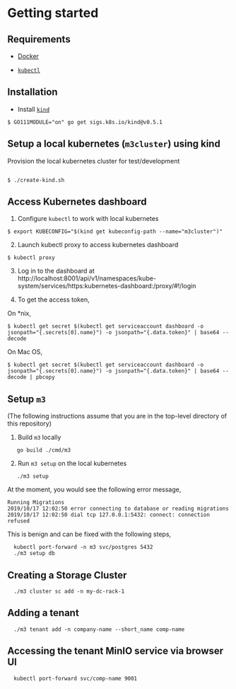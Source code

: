 # Getting started


## Requirements

- [Docker](https://www.docker.com)

- [`kubectl`](https://kubernetes.io/docs/tasks/tools/install-kubectl/)

## Installation

- Install [`kind`](https://kind.sigs.k8s.io/docs/user/quick-start/)

```shell
$ GO111MODULE="on" go get sigs.k8s.io/kind@v0.5.1
```

## Setup a local kubernetes (`m3cluster`) using kind
Provision the local kubernetes cluster for test/development

```shell

$ ./create-kind.sh
```

## Access Kubernetes dashboard

1. Configure `kubectl` to work with local kubernetes

```shell
$ export KUBECONFIG="$(kind get kubeconfig-path --name="m3cluster")"
```

2. Launch kubectl proxy to access kubernetes dashboard
```shell
$ kubectl proxy
```

3. Log in to the dashboard at  http://localhost:8001/api/v1/namespaces/kube-system/services/https:kubernetes-dashboard:/proxy/#!/login

4. To get the access token,

On *nix,
```shell
$ kubectl get secret $(kubectl get serviceaccount dashboard -o jsonpath="{.secrets[0].name}") -o jsonpath="{.data.token}" | base64 --decode
```

On Mac OS,
```shell
$ kubectl get secret $(kubectl get serviceaccount dashboard -o jsonpath="{.secrets[0].name}") -o jsonpath="{.data.token}" | base64 --decode | pbcopy
```

## Setup `m3`
(The following instructions assume that you are in the top-level directory of this repository)
1. Build `m3` locally
```shell
   go build ./cmd/m3
```

2. Run `m3 setup` on the local kubernetes
```shell
   ./m3 setup
```
At the moment, you would see the following error message,
```
Running Migrations
2019/10/17 12:02:50 error connecting to database or reading migrations
2019/10/17 12:02:50 dial tcp 127.0.0.1:5432: connect: connection refused
```

This is benign and can be fixed with the following steps,

```shell
  kubectl port-forward -n m3 svc/postgres 5432
  ./m3 setup db
```

## Creating a Storage Cluster
```shell
  ./m3 cluster sc add -n my-dc-rack-1
```

## Adding a tenant
```shell
  ./m3 tenant add -n company-name --short_name comp-name
```

## Accessing the tenant MinIO service via browser UI
```shell
  kubectl port-forward svc/comp-name 9001
```
